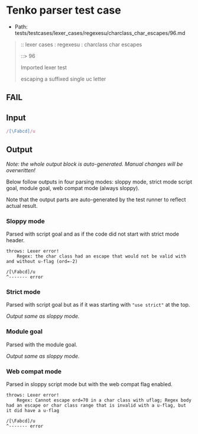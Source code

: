 # Tenko parser test case

- Path: tests/testcases/lexer_cases/regexesu/charclass_char_escapes/96.md

> :: lexer cases : regexesu : charclass char escapes
>
> ::> 96
>
> Imported lexer test
>
> escaping a suffixed single uc letter

## FAIL

## Input

`````js
/[\Fabcd]/u
`````

## Output

_Note: the whole output block is auto-generated. Manual changes will be overwritten!_

Below follow outputs in four parsing modes: sloppy mode, strict mode script goal, module goal, web compat mode (always sloppy).

Note that the output parts are auto-generated by the test runner to reflect actual result.

### Sloppy mode

Parsed with script goal and as if the code did not start with strict mode header.

`````
throws: Lexer error!
    Regex: the char class had an escape that would not be valid with and without u-flag (ord=-2)

/[\Fabcd]/u
^------- error
`````

### Strict mode

Parsed with script goal but as if it was starting with `"use strict"` at the top.

_Output same as sloppy mode._

### Module goal

Parsed with the module goal.

_Output same as sloppy mode._

### Web compat mode

Parsed in sloppy script mode but with the web compat flag enabled.

`````
throws: Lexer error!
    Regex: Cannot escape ord=70 in a char class with uflag; Regex body had an escape or char class range that is invalid with a u-flag, but it did have a u-flag

/[\Fabcd]/u
^------- error
`````

